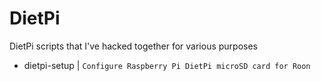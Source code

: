 # DietPi
DietPi scripts that I've hacked together for various purposes

- dietpi-setup | `Configure Raspberry Pi DietPi microSD card for Roon`
